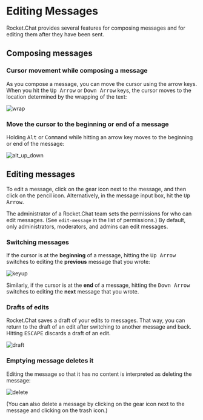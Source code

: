 # Editing Messages

Rocket.Chat provides several features for composing messages and for editing them after they have been sent. 

## Composing messages 

### Cursor movement while composing a message
As you compose a message, you can move the cursor using the arrow keys. When you hit the <kbd>Up Arrow</kbd> or <kbd>Down Arrow</kbd> keys, the cursor moves to the location determined by the wrapping of the text:

![wrap](https://cloud.githubusercontent.com/assets/4238626/14960976/17064ab4-10a0-11e6-9ee9-efe9239004a3.gif)

### Move the cursor to the beginning or end of a message
Holding <kbd>Alt</kbd> or <kbd>Command</kbd> while hitting an arrow key moves to the beginning or end of the message: 

![alt_up_down](https://cloud.githubusercontent.com/assets/4238626/14960972/17009c90-10a0-11e6-9450-d69257310e24.gif)

## Editing messages 

To edit a message, click on the gear icon next to the message, and then click on the pencil icon. Alternatively, in the message input box, hit the <kbd>Up Arrow</kbd>. 

The administrator of a Rocket.Chat team sets the permissions for who can edit messages. (See `edit-message` in the list of permissions.) By default, only administrators, moderators, and admins can edit messages.

### Switching messages

If the cursor is at the **beginning** of a message, hitting the <kbd>Up Arrow</kbd> switches to editing the **previous** message that you wrote:

![keyup](https://cloud.githubusercontent.com/assets/4238626/14960973/1701d506-10a0-11e6-880d-0b4cb95f907f.gif)

Similarly, if the cursor is at the **end** of a message, hitting the <kbd>Down Arrow</kbd> switches to editing the **next** message that you wrote.

### Drafts of edits

Rocket.Chat saves a draft of your edits to messages. That way, you can return to the draft of an edit after switching to another message and back. Hitting <kbd>ESCAPE</kbd> discards a draft of an edit.

![draft](https://cloud.githubusercontent.com/assets/4238626/14960975/17041cda-10a0-11e6-9b6f-572d70c7473c.gif)

### Emptying message deletes it

Editing the message so that it has no content is interpreted as deleting the message: 

![delete](https://cloud.githubusercontent.com/assets/4238626/14960977/1706e71c-10a0-11e6-8d44-48bf20f79ae4.gif)

(You can also delete a message by clicking on the gear icon next to the message and clicking on the trash icon.)
